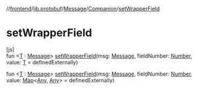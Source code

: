 //[frontend](../../../../index.md)/[lib.protobuf](../../index.md)/[Message](../index.md)/[Companion](index.md)/[setWrapperField](set-wrapper-field.md)

# setWrapperField

[js]\
fun &lt;[T](set-wrapper-field.md) : [Message](../index.md)&gt; [setWrapperField](set-wrapper-field.md)(msg: [Message](../index.md), fieldNumber: [Number](https://kotlinlang.org/api/latest/jvm/stdlib/kotlin/-number/index.html), value: [T](set-wrapper-field.md) = definedExternally)

fun &lt;[T](set-wrapper-field.md) : [Message](../index.md)&gt; [setWrapperField](set-wrapper-field.md)(msg: [Message](../index.md), fieldNumber: [Number](https://kotlinlang.org/api/latest/jvm/stdlib/kotlin/-number/index.html), value: [Map](../../-map/index.md)&lt;[Any](https://kotlinlang.org/api/latest/jvm/stdlib/kotlin/-any/index.html), [Any](https://kotlinlang.org/api/latest/jvm/stdlib/kotlin/-any/index.html)&gt; = definedExternally)
